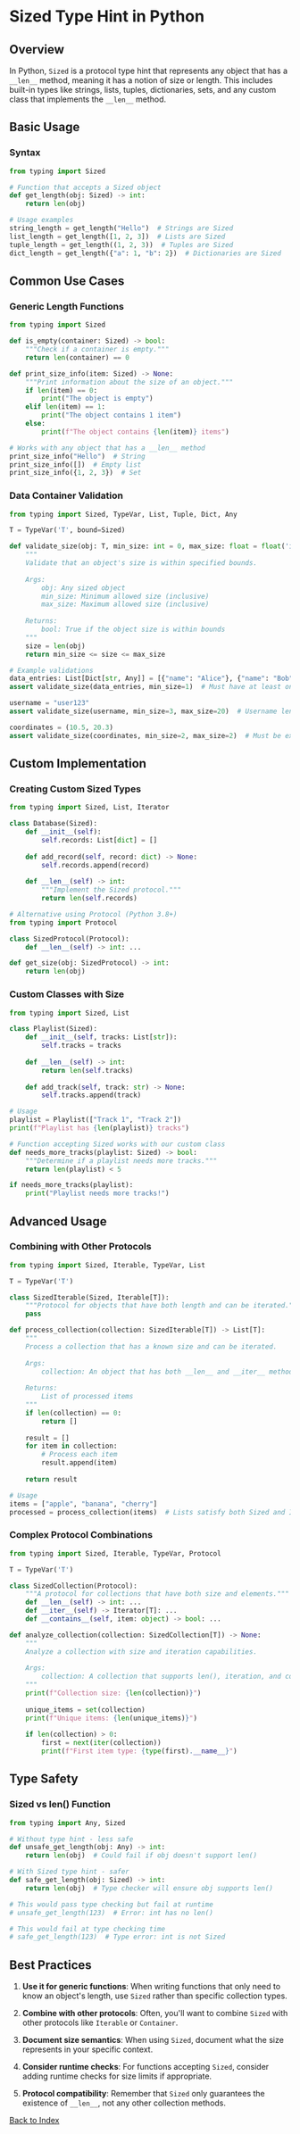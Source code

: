 # Sized Type Hint in Python

## Overview
In Python, `Sized` is a protocol type hint that represents any object that has a `__len__` method, meaning it has a notion of size or length. This includes built-in types like strings, lists, tuples, dictionaries, sets, and any custom class that implements the `__len__` method.

## Basic Usage
### Syntax
```python
from typing import Sized

# Function that accepts a Sized object
def get_length(obj: Sized) -> int:
    return len(obj)

# Usage examples
string_length = get_length("Hello")  # Strings are Sized
list_length = get_length([1, 2, 3])  # Lists are Sized
tuple_length = get_length((1, 2, 3))  # Tuples are Sized
dict_length = get_length({"a": 1, "b": 2})  # Dictionaries are Sized
```

## Common Use Cases
### Generic Length Functions
```python
from typing import Sized

def is_empty(container: Sized) -> bool:
    """Check if a container is empty."""
    return len(container) == 0

def print_size_info(item: Sized) -> None:
    """Print information about the size of an object."""
    if len(item) == 0:
        print("The object is empty")
    elif len(item) == 1:
        print("The object contains 1 item")
    else:
        print(f"The object contains {len(item)} items")

# Works with any object that has a __len__ method
print_size_info("Hello")  # String
print_size_info([])  # Empty list
print_size_info({1, 2, 3})  # Set
```

### Data Container Validation
```python
from typing import Sized, TypeVar, List, Tuple, Dict, Any

T = TypeVar('T', bound=Sized)

def validate_size(obj: T, min_size: int = 0, max_size: float = float('inf')) -> bool:
    """
    Validate that an object's size is within specified bounds.
    
    Args:
        obj: Any sized object
        min_size: Minimum allowed size (inclusive)
        max_size: Maximum allowed size (inclusive)
        
    Returns:
        bool: True if the object size is within bounds
    """
    size = len(obj)
    return min_size <= size <= max_size

# Example validations
data_entries: List[Dict[str, Any]] = [{"name": "Alice"}, {"name": "Bob"}]
assert validate_size(data_entries, min_size=1)  # Must have at least one entry

username = "user123"
assert validate_size(username, min_size=3, max_size=20)  # Username length restrictions

coordinates = (10.5, 20.3)
assert validate_size(coordinates, min_size=2, max_size=2)  # Must be exactly 2D
```

## Custom Implementation
### Creating Custom Sized Types
```python
from typing import Sized, List, Iterator

class Database(Sized):
    def __init__(self):
        self.records: List[dict] = []
    
    def add_record(self, record: dict) -> None:
        self.records.append(record)
    
    def __len__(self) -> int:
        """Implement the Sized protocol."""
        return len(self.records)

# Alternative using Protocol (Python 3.8+)
from typing import Protocol

class SizedProtocol(Protocol):
    def __len__(self) -> int: ...

def get_size(obj: SizedProtocol) -> int:
    return len(obj)
```

### Custom Classes with Size
```python
from typing import Sized, List

class Playlist(Sized):
    def __init__(self, tracks: List[str]):
        self.tracks = tracks
    
    def __len__(self) -> int:
        return len(self.tracks)
    
    def add_track(self, track: str) -> None:
        self.tracks.append(track)

# Usage
playlist = Playlist(["Track 1", "Track 2"])
print(f"Playlist has {len(playlist)} tracks")

# Function accepting Sized works with our custom class
def needs_more_tracks(playlist: Sized) -> bool:
    """Determine if a playlist needs more tracks."""
    return len(playlist) < 5

if needs_more_tracks(playlist):
    print("Playlist needs more tracks!")
```

## Advanced Usage
### Combining with Other Protocols
```python
from typing import Sized, Iterable, TypeVar, List

T = TypeVar('T')

class SizedIterable(Sized, Iterable[T]):
    """Protocol for objects that have both length and can be iterated."""
    pass

def process_collection(collection: SizedIterable[T]) -> List[T]:
    """
    Process a collection that has a known size and can be iterated.
    
    Args:
        collection: An object that has both __len__ and __iter__ methods
        
    Returns:
        List of processed items
    """
    if len(collection) == 0:
        return []
    
    result = []
    for item in collection:
        # Process each item
        result.append(item)
    
    return result

# Usage
items = ["apple", "banana", "cherry"]
processed = process_collection(items)  # Lists satisfy both Sized and Iterable
```

### Complex Protocol Combinations
```python
from typing import Sized, Iterable, TypeVar, Protocol

T = TypeVar('T')

class SizedCollection(Protocol):
    """A protocol for collections that have both size and elements."""
    def __len__(self) -> int: ...
    def __iter__(self) -> Iterator[T]: ...
    def __contains__(self, item: object) -> bool: ...

def analyze_collection(collection: SizedCollection[T]) -> None:
    """
    Analyze a collection with size and iteration capabilities.
    
    Args:
        collection: A collection that supports len(), iteration, and containment
    """
    print(f"Collection size: {len(collection)}")
    
    unique_items = set(collection)
    print(f"Unique items: {len(unique_items)}")
    
    if len(collection) > 0:
        first = next(iter(collection))
        print(f"First item type: {type(first).__name__}")
```

## Type Safety
### Sized vs len() Function
```python
from typing import Any, Sized

# Without type hint - less safe
def unsafe_get_length(obj: Any) -> int:
    return len(obj)  # Could fail if obj doesn't support len()

# With Sized type hint - safer
def safe_get_length(obj: Sized) -> int:
    return len(obj)  # Type checker will ensure obj supports len()

# This would pass type checking but fail at runtime
# unsafe_get_length(123)  # Error: int has no len()

# This would fail at type checking time
# safe_get_length(123)  # Type error: int is not Sized
```

## Best Practices
1. **Use it for generic functions**: When writing functions that only need to know an object's length, use `Sized` rather than specific collection types.

2. **Combine with other protocols**: Often, you'll want to combine `Sized` with other protocols like `Iterable` or `Container`.

3. **Document size semantics**: When using `Sized`, document what the size represents in your specific context.

4. **Consider runtime checks**: For functions accepting `Sized`, consider adding runtime checks for size limits if appropriate.

5. **Protocol compatibility**: Remember that `Sized` only guarantees the existence of `__len__`, not any other collection methods.


[Back to Index](../../README.md)
